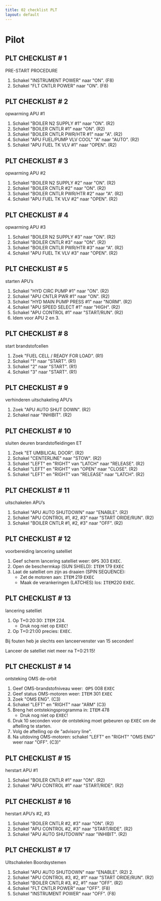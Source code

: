 ```yaml
---
title: 02 checklist PLT
layout: default
---
```


# Pilot

## PLT CHECKLIST # 1

PRE-START PROCEDURE

1. Schakel "INSTRUMENT POWER" naar "ON". (F8)
2. Schakel "FLT CNTLR POWER" naar "ON". (F8)

## PLT CHECKLIST # 2

opwarming APU #1

1. Schakel "BOILER N2 SUPPLY #1" naar "ON". (R2)
2. Schakel "BOILER CNTLR #1" naar "ON". (R2)
3. Schakel "BOILER CNTLR PWR/HTR #1" naar "A". (R2)
4. Schakel "APU FUEL/PUMP VLV COOL" "A" naar "AUTO". (R2)
5. Schakel "APU FUEL TK VLV #1" naar "OPEN". (R2)

## PLT CHECKLIST # 3

opwarming APU #2

1. Schakel "BOILER N2 SUPPLY #2" naar "ON". (R2)
2. Schakel "BOILER CNTLR #2" naar "ON". (R2)
3. Schakel "BOILER CNTLR PWR/HTR #2" naar "A". (R2)
4. Schakel "APU FUEL TK VLV #2" naar "OPEN". (R2)

## PLT CHECKLIST # 4

opwarming APU #3

1. Schakel "BOILER N2 SUPPLY #3" naar "ON". (R2)
2. Schakel "BOILER CNTLR #3" naar "ON". (R2)
3. Schakel "BOILER CNTLR PWR/HTR #3" naar "A". (R2)
4. Schakel "APU FUEL TK VLV #3" naar "OPEN". (R2)

## PLT CHECKLIST # 5

starten APU’s

1. Schakel "HYD CIRC PUMP #1" naar "ON". (R2)
2. Schakel "APU CNTLR PWR #1" naar "ON". (R2)
3. Schakel "HYD MAIN PUMP PRESS #1" naar "NORM". (R2)
4. Schakel "APU SPEED SELECT #1" naar "HIGH". (R2)
5. Schakel "APU CONTROL #1" naar "START/RUN". (R2)
6. Idem voor APU 2 en 3.

## PLT CHECKLIST # 8

start brandstofcellen

1. Zoek "FUEL CELL / READY FOR LOAD". (R1)
2. Schakel "1" naar "START". (R1)
3. Schakel "2" naar "START". (R1)
4. Schakel "3" naar "START". (R1)

## PLT CHECKLIST # 9

verhinderen uitschakeling APU’s

1. Zoek "APU AUTO SHUT DOWN". (R2)
2. Schakel naar "INHIBIT". (R2)

## PLT CHECKLIST # 10

sluiten deuren brandstofleidingen ET

1. Zoek "ET UMBILICAL DOOR". (R2)
2. Schakel "CENTERLINE" naar "STOW". (R2)
3. Schakel "LEFT" en "RIGHT" van "LATCH" naar "RELEASE". (R2)
4. Schakel "LEFT" en "RIGHT" van "OPEN" naar "CLOSE". (R2)
5. Schakel "LEFT" en "RIGHT" van "RELEASE" naar "LATCH". (R2)

## PLT CHECKLIST # 11

uitschakelen APU’s

1. Schakel "APU AUTO SHUTDOWN" naar "ENABLE". (R2)
2. Schakel "APU CONTROL #1, #2, #3" naar "START ORIDE/RUN". (R2)
3. Schakel "BOILER CNTLR #1, #2, #3" naar "OFF". (R2)

## PLT CHECKLIST # 12

voorbereiding lancering satelliet

1. Geef scherm lancering satelliet weer: <kbd>OPS</kbd> 303 <kbd>EXEC</kbd>.
2. Open de beschermkap (SUN SHIELD): <kbd>ITEM</kbd> 179 <kbd>EXEC</kbd>
3. Laat de satelliet om zijn as draaien (SPIN SEQUENCE):
	*  Zet de motoren aan: <kbd>ITEM</kbd> 219 <kbd>EXEC</kbd>
	*  Maak de verankeringen (LATCHES) los: <kbd>ITEM</kbd>220 <kbd>EXEC</kbd>.

## PLT CHECKLIST # 13

lancering satelliet

1. Op T+0:20:30: <kbd>ITEM</kbd> 224.
	* Druk nog niet op <kbd>EXEC</kbd>!
2. Op T+0:21:00 precies: <kbd>EXEC</kbd>.

Bij fouten heb je slechts een lanceervenster  van 15 seconden!

Lanceer de satelliet niet meer na T+0:21:15!

## PLT CHECKLIST # 14

ontsteking OMS de-orbit

1. Geef OMS-brandstofniveau weer:  <kbd>OPS</kbd> 008 <kbd>EXEC</kbd>
2. Geef status OMS-motoren weer: <kbd>ITEM</kbd> 301 <kbd>EXEC</kbd>
3. Zoek "OMS ENG". (C3)
4. Schakel "LEFT" en "RIGHT" naar "ARM" (C3) 
5. Breng het ontstekingsprogramma in: <kbd>ITEM</kbd> 478
	* Druk nog niet op <kbd>EXEC</kbd>! 
6. Druk 10 seconden voor de ontsteking moet gebeuren op <kbd>EXEC</kbd> om de aftelling te starten. 
7. Volg de aftelling op de "advisory line". 
8. Na uitdoving OMS-motoren: schakel "LEFT" en "RIGHT" "OMS ENG" weer naar "OFF". (C3)"

## PLT CHECKLIST # 15

herstart APU #1

1. Schakel "BOILER CNTLR #1" naar "ON". (R2) 
2. Schakel "APU CONTROL #1" naar "START/RIDE". (R2)
 

## PLT CHECKLIST # 16

herstart APU’s #2, #3

1. Schakel "BOILER CNTLR #2, #3" naar "ON". (R2) 
2. Schakel "APU CONTROL #2, #3" naar "START/RIDE". (R2)
3. Schakel "APU AUTO SHUTDOWN" naar "INHIBIT". (R2)
   

## PLT CHECKLIST # 17

UItschakelen Boordsystemen

1. Schakel "APU AUTO SHUTDOWN" naar "ENABLE". (R2) 2.
2. Schakel "APU CONTROL #3, #2, #1" naar "START ORIDE/RUN". (R2)
3. Schakel "BOILER CNTLR #3, #2, #1" naar "OFF". (R2) 
4. Schakel "FLT CNTLR POWER" naar "OFF". (F8) 
5. Schakel "INSTRUMENT POWER" naar "OFF". (F8)   
